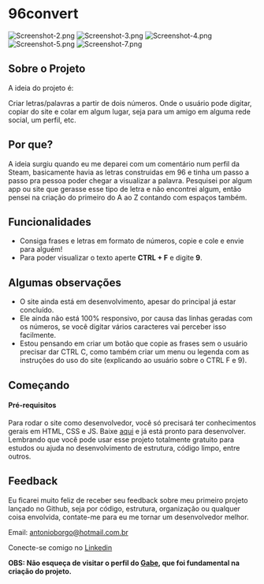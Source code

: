 # 96convert
![Screenshot-2.png](https://i.postimg.cc/xdX6ybfp/Screenshot-2.png)
![Screenshot-3.png](https://i.postimg.cc/VN2D7L5f/Screenshot-3.png)
![Screenshot-4.png](https://i.postimg.cc/DZs5Rkbq/Screenshot-4.png)
![Screenshot-5.png](https://i.postimg.cc/kXyYnmYs/Screenshot-5.png)
![Screenshot-7.png](https://i.postimg.cc/CxPvq4gf/Screenshot-7.png)

## Sobre o Projeto
A ideia do projeto é:

Criar letras/palavras a partir de dois números. Onde o usuário pode digitar, copiar do site e colar em algum lugar, seja para um amigo em alguma rede social, um perfil, etc.

## Por que?
A ideia surgiu quando eu me deparei com um comentário num perfil da Steam, basicamente havia as letras construidas em 96 e tinha um passo a passo pra pessoa poder chegar 
a visualizar a palavra. Pesquisei por algum app ou site que gerasse esse tipo de letra e não encontrei algum, então pensei na criação do primeiro do A ao Z contando 
com espaços também.

## Funcionalidades
- Consiga frases e letras em formato de números, copie e cole e envie para alguém!
- Para poder visualizar o texto aperte **CTRL + F** e digite **9**.

## Algumas observações
- O site ainda está em desenvolvimento, apesar do principal já estar concluído.
- Ele ainda não está 100% responsivo, por causa das linhas geradas com os números, se você digitar vários caracteres vai perceber isso facilmente.
- Estou pensando em criar um botão que copie as frases sem o usuário precisar dar CTRL C, como também criar um menu ou legenda com as instruções do uso do site 
(explicando ao usuário sobre o CTRL F e 9). 

## Começando
#### Pré-requisitos
Para rodar o site como desenvolvedor, você só precisará ter conhecimentos gerais em HTML, CSS e JS. Baixe [aqui](https://github.com/antonio-mark/96convert/) 
e já está pronto para desenvolver. Lembrando que você pode usar esse projeto totalmente gratuito para estudos ou ajuda no desenvolvimento de 
estrutura, código limpo, entre outros.

## Feedback 
Eu ficarei muito feliz de receber seu feedback sobre meu primeiro projeto lançado no Github, seja por código, estrutura, organização ou qualquer coisa envolvida, 
contate-me para eu me tornar um desenvolvedor melhor.

Email: antonioborgo@hotmail.com.br

Conecte-se comigo no [Linkedin](https://www.linkedin.com/in/antonio-mark/)

**OBS: Não esqueça de visitar o perfil do [Gabe](https://github.com/ImGabe), que foi fundamental na criação do projeto.**
